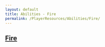 ```yaml
---
layout: default
title: Abilities - Fire
permalink: /PlayerResources/Abilities/Fire/
---
```

## [Fire](#Fire)
